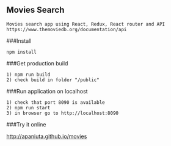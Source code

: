 ## Movies Search

	Movies search app using React, Redux, React router and API https://www.themoviedb.org/documentation/api
	
###Install

    npm install

###Get production build

    1) npm run build
    2) check build in folder "/public"
    
###Run application on localhost

    1) check that port 8090 is available
    2) npm run start
    3) in browser go to http://localhost:8090

###Try it online

http://apaniuta.github.io/movies